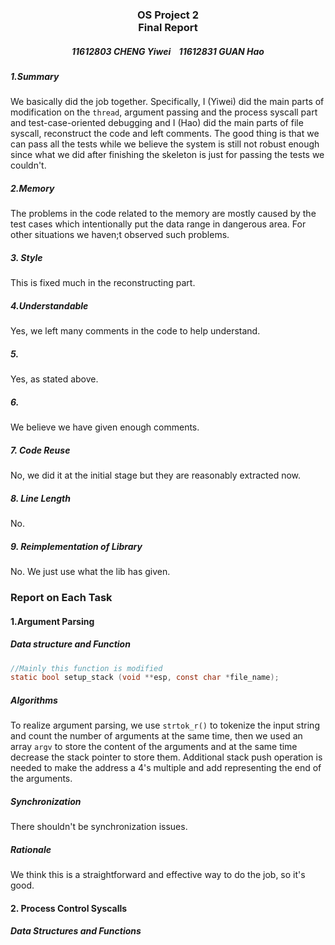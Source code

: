 <center>
    <h3>OS Project 2<br>
        Final Report</h3>
    <h5>11612803 CHENG Yiwei &nbsp&nbsp 11612831 GUAN Hao</h5>
</center>

##### 1.Summary

We basically did the job together. Specifically, I (Yiwei) did  the main parts of modification on the `thread`, argument passing and the process syscall part and test-case-oriented debugging and I (Hao)  did the main parts of file syscall, reconstruct the code and left comments. The good thing is that we can pass all the tests while we believe the system is still not robust enough since what we did after finishing the skeleton is just for passing the tests we couldn't.

##### 2.Memory

The problems in the code related to the memory are mostly caused by the test cases which intentionally put the data range in dangerous area. For other situations we haven;t observed such problems.

##### 3. Style

This is fixed much in the reconstructing part.

##### 4.Understandable

Yes, we left many comments in the code to help understand.

##### 5.

Yes, as stated above.

##### 6.

We believe we have given enough comments.

##### 7. Code Reuse

No, we did it at the initial stage but they are reasonably extracted now.

##### 8. Line Length

No.

##### 9. Reimplementation of Library

No. We just use what the lib has given.



### Report on Each Task

#### 1.Argument Parsing

##### Data structure and Function

```C
//Mainly this function is modified
static bool setup_stack (void **esp, const char *file_name);
```

##### Algorithms

To realize argument parsing, we use `strtok_r()` to tokenize the input string and count the number of arguments at the same time, then we used an array `argv` to store the content of the arguments and at the same time decrease the stack pointer to store them.  Additional stack push operation is needed to make the address a 4's multiple and add representing the end of the arguments.

##### Synchronization

There shouldn't be synchronization issues.

##### Rationale

We think this is a straightforward and effective way to do the job, so it's good.

#### 2. Process Control Syscalls

##### Data Structures and Functions





